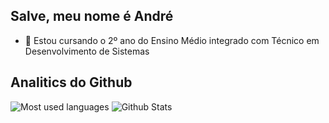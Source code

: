 ## Salve, meu nome é André
- 🌱 Estou cursando o 2º ano do Ensino Médio integrado com Técnico em Desenvolvimento de Sistemas

## Analitics do Github
![Most used languages](https://github-readme-stats.vercel.app/api/top-langs/?username=ydewolf&theme=radical&show_icons=true&hide_border=true&count_private=true)
![Github Stats](https://github-readme-stats.vercel.app/api?username=ydewolf&theme=radical&show_icons=true&hide_border=true&count_private=true)
